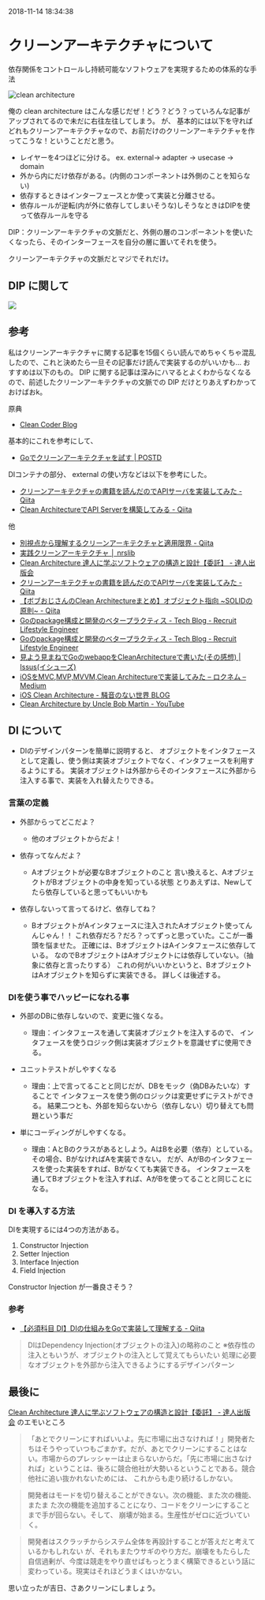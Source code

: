 2018-11-14 18:34:38

# クリーンアーキテクチャについて
依存関係をコントロールし持続可能なソフトウェアを実現するための体系的な手法

![clean architecture](./img/CleanArchitecture.jpg)

俺の clean architecture はこんな感じだぜ！どう？どう？っていろんな記事がアップされてるので未だに右往左往してしまう。
が、
基本的には以下を守ればどれもクリーンアーキテクチャなので、お前だけのクリーンアーキテクチャを作ってこうな！ということだと思う。

* レイヤーを4つほどに分ける。 ex. external-> adapter -> usecase -> domain
* 外から内にだけ依存がある。(内側のコンポーネントは外側のことを知らない)
* 依存するときはインターフェースとか使って実装と分離させる。
* 依存ルールが逆転(内が外に依存してしまいそうな)しそうなときはDIPを使って依存ルールを守る

DIP：クリーンアーキテクチャの文脈だと、外側の層のコンポーネントを使いたくなったら、そのインターフェースを自分の層に置いてそれを使う。

クリーンアーキテクチャの文脈だとマジでそれだけ。

## DIP に関して
![](./img/clean-arch-flow.png)

## 参考
私はクリーンアーキテクチャに関する記事を15個くらい読んでめちゃくちゃ混乱したので、これと決めたら一旦その記事だけ読んで実装するのがいいかも…
おすすめは以下のもの。 DIP に関する記事は深みにハマるとよくわからなくなるので、前述したクリーンアーキテクチャの文脈での DIP だけとりあえずわかっておけばおk。

原典
* [Clean Coder Blog](http://blog.cleancoder.com/uncle-bob/2012/08/13/the-clean-architecture.html)

基本的にこれを参考にして、
* [Goでクリーンアーキテクチャを試す | POSTD](https://postd.cc/golang-clean-archithecture/)

DIコンテナの部分、 external の使い方などは以下を参考にした。
* [クリーンアーキテクチャの書籍を読んだのでAPIサーバを実装してみた - Qiita](https://qiita.com/yoshinori_hisakawa/items/f934178d4bd476c8da32)
* [Clean ArchitectureでAPI Serverを構築してみる - Qiita](https://qiita.com/hirotakan/items/698c1f5773a3cca6193e)

他
* [別視点から理解するクリーンアーキテクチャと適用限界 - Qiita](https://qiita.com/kotauchisunsun/items/66c8946994344e19b1a8)
* [実践クリーンアーキテクチャ │ nrslib](https://nrslib.com/clean-architecture/)
* [Clean Architecture 達人に学ぶソフトウェアの構造と設計【委託】 - 達人出版会](https://tatsu-zine.com/books/clean-architecture)
* [クリーンアーキテクチャの書籍を読んだのでAPIサーバを実装してみた - Qiita](https://qiita.com/yoshinori_hisakawa/items/f934178d4bd476c8da32)
* [【ボブおじさんのClean Architectureまとめ】オブジェクト指向 ~SOLIDの原則~ - Qiita](https://qiita.com/yoshinori_hisakawa/items/25576a62123607a696f6)
* [Goのpackage構成と開発のベタープラクティス - Tech Blog - Recruit Lifestyle Engineer](https://engineer.recruit-lifestyle.co.jp/techblog/2018-03-16-go-ddd/)
* [Goのpackage構成と開発のベタープラクティス - Tech Blog - Recruit Lifestyle Engineer](https://engineer.recruit-lifestyle.co.jp/techblog/2018-03-16-go-ddd/)
* [見よう見まねでGoのwebappをCleanArchitectureで書いた(その感想) | Issus(イシューズ)](https://issus.me/projects/213/issues/102)
* [iOSをMVC,MVP,MVVM,Clean Architectureで実装してみた – ロクネム – Medium](https://medium.com/@rockname/clean-archirecture-7be37f34c943)
* [iOS Clean Architecture - 騒音のない世界 BLOG](http://noiselessworld.hatenablog.jp/entry/ios-clean-architecture)
* [Clean Architecture by Uncle Bob Martin - YouTube](https://www.youtube.com/watch?v=JEeEic-c0D4)

## DI について
* DIのデザインパターンを簡単に説明すると、
  オブジェクトをインタフェースとして定義し、使う側は実装オブジェクトでなく、インタフェースを利用するようにする。
  実装オブジェクトは外部からそのインタフェースに外部から注入する事で、実装を入れ替えたりできる。

### 言葉の定義
* 外部からってどこだよ？
  - 他のオブジェクトからだよ！

* 依存ってなんだよ？
  - Aオブジェクトが必要なBオブジェクトのこと
    言い換えると、AオブジェクトがBオブジェクトの中身を知っている状態
    とりあえずは、Newしてたら依存していると思ってもいいかも

* 依存しないって言ってるけど、依存してね？
  - BオブジェクトがAインタフェースに注入されたAオブジェクト使ってんんじゃん！！
    これ依存だろ？だろ？ってずっと思っていた。ここが一番頭を悩ませた。
    正確には、BオブジェクトはAインタフェースに依存している。
    なのでBオブジェクトはAオブジェクトには依存していない。（抽象に依存と言ったりする）
    これの何がいいかというと、BオブジェクトはAオブジェクトを知らずに実装できる。
    詳しくは後述する。

### DIを使う事でハッピーになれる事
* 外部のDBに依存しないので、変更に強くなる。
  - 理由：インタフェースを通して実装オブジェクトを注入するので、
    インタフェースを使うロジック側は実装オブジェクトを意識せずに使用できる。

* ユニットテストがしやすくなる
  - 理由：上で言ってることと同じだが、DBをモック（偽DBみたいな）することで
    インタフェースを使う側のロジックは変更せずにテストができる。
    結果二つとも、外部を知らないから（依存しない）切り替えても問題という事だ

* 単にコーディングがしやすくなる。
  - 理由：AとBのクラスがあるとしよう。AはBを必要（依存）としている。
    その場合、BがなければAを実装できない。
    だが、AがBのインタフェースを使った実装をすれば、Bがなくても実装できる。
    インタフェースを通してBオブジェクトを注入すれば、AがBを使ってることと同じことになる。

### DI を導入する方法
DIを実現するには4つの方法がある。

1. Constructor Injection
1. Setter Injection
1. Interface Injection
1. Field Injection

Constructor Injection が一番良さそう？

### 参考
* [【必須科目 DI】DIの仕組みをGoで実装して理解する - Qiita](https://qiita.com/yoshinori_hisakawa/items/a944115eb77ed9247794)
> DIはDependency Injection(オブジェクトの注入)の略称のこと
> ※依存性の注入ともいうが、オブジェクトの注入として覚えてもらいたい 処理に必要なオブジェクトを外部から注入できるようにするデザインパターン

## 最後に
[Clean Architecture 達人に学ぶソフトウェアの構造と設計【委託】 - 達人出版会](https://tatsu-zine.com/books/clean-architecture) のエモいところ

> 「あとでクリーンにすればいいよ。先に市場に出さなければ！」開発者たちはそうやっていつもごまかす。だが、あとでクリーンにすることはない。市場からのプレッシャーは止まらないからだ。「先に市場に出さなければ」ということは、後ろに競合他社が大勢いるということである。競合他社に追い抜かれないためには、 これからも走り続けるしかない。

> 開発者はモードを切り替えることができない。次の機能、また次の機能、またま た次の機能を追加することになり、コードをクリーンにすることまで手が回らない。そして、 崩壊が始まる。生産性がゼロに近づいていく。

> 開発者はスクラッチからシステム全体を再設計することが答えだと考えているかもしれない が、それもまたウサギのやり方だ。崩壊をもたらした自信過剰が、今度は競走をやり直せばもっとうまく構築できるという話に変わっている。現実はそれほどうまくはいかない。

思い立ったが吉日、さあクリーンにしましょう。
